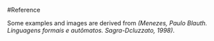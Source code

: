 #Reference

Some examples and images are derived from *(Menezes, Paulo Blauth. Linguagens formais e autômatos. Sagra-Dcluzzato, 1998)*.
